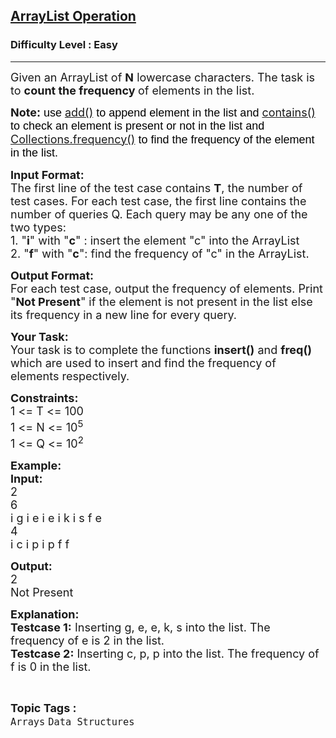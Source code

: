 <h2><a href="https://www.geeksforgeeks.org/problems/arraylist-operation/1">ArrayList Operation</a></h2><h3>Difficulty Level : Easy</h3><hr><div class="problems_problem_content__Xm_eO"><p><span style="font-size:18px">Given an ArrayList of <strong>N</strong> lowercase characters. The task is to <strong>count the frequency </strong>of elements in the list.</span></p>

<p><span style="font-size:18px"><strong>Note</strong><span style="background-color:transparent; color:rgb(0, 0, 0); font-family:arial"><strong>: </strong>use </span><a href="https://www.geeksforgeeks.org/java-util-arraylist-add-method-java/" style="text-decoration:none;"><u>add()</u></a><span style="background-color:transparent; color:rgb(0, 0, 0); font-family:arial"> to append element in the list and </span><a href="https://www.geeksforgeeks.org/arraylist-contains-java/" style="text-decoration:none;"><u>contains()</u></a><span style="background-color:transparent; color:rgb(0, 0, 0); font-family:arial"> to check an element is present or not in the list and </span><a href="https://www.geeksforgeeks.org/java-util-collections-frequency-java/" style="text-decoration:none;"><u>Collections.frequency()</u></a><span style="background-color:transparent; color:rgb(0, 0, 0); font-family:arial"> to find the frequency of the element in the list.</span></span></p>

<p><span style="font-size:18px"><strong>Input Format:</strong><br>
The first line of the test case contains <strong>T</strong>, the number of test cases. For each test case, the first line contains the number of queries Q. Each query may be any one of the two types:<br>
1. "<strong>i</strong>" with "<strong>c</strong>" : insert the element "c" into the ArrayList<br>
2. "<strong>f</strong>" with "<strong>c</strong>": find the frequency of "c" in the ArrayList. </span></p>

<p><span style="font-size:18px"><strong>Output Format:</strong><br>
For each test case, output the frequency of elements. Print "<strong>Not Present</strong>" if the element is not present in the list else its frequency in a new line for every query.</span></p>

<p><span style="font-size:18px"><strong>Your Task:</strong><br>
Your task is to complete the functions <strong>insert()</strong> and <strong>freq()</strong> which are used to insert and find the frequency of elements respectively.</span></p>

<p><span style="font-size:18px"><strong>Constraints:</strong><br>
1 &lt;= T &lt;= 100<br>
1 &lt;= N &lt;= 10<sup>5</sup><br>
1 &lt;= Q &lt;= 10<sup>2</sup></span></p>

<p><span style="font-size:18px"><strong>Example:<br>
Input:</strong><br>
2<br>
6<br>
i g i e i e i k i s f e<br>
4<br>
i c i p i p f f</span></p>

<p><span style="font-size:18px"><strong>Output:</strong><br>
2<br>
Not Present</span></p>

<p><span style="font-size:18px"><strong>Explanation:</strong><br>
<strong>Testcase 1:</strong> Inserting g, e, e, k, s into the list. The frequency of e is 2 in the list.<br>
<strong>Testcase 2:</strong> Inserting c, p, p into the list. The frequency of f is 0 in the list.</span></p>
</div><br><p><span style=font-size:18px><strong>Topic Tags : </strong><br><code>Arrays</code>&nbsp;<code>Data Structures</code>&nbsp;